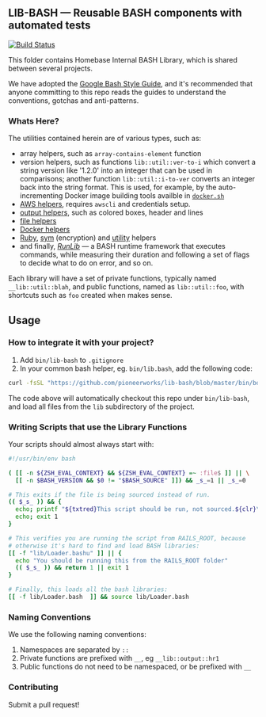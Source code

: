 ## LIB-BASH — Reusable BASH components with automated tests

[![Build Status](https://travis-ci.com/pioneerworks/lib-bash.svg?token=NB4h8vmPKru2tx5DjD9n&branch=master)](https://travis-ci.com/pioneerworks/lib-bash)

This folder contains Homebase Internal BASH Library, which is shared between several projects.

We have adopted the [Google Bash Style Guide](https://google.github.io/styleguide/shell.xml), and it's recommended that anyone committing to this repo reads the guides to understand the conventions, gotchas and anti-patterns.

### Whats Here?

The utilities contained herein are of various types, such as:

 * array helpers, such as `array-contains-element` function
 * version helpers, such as functions `lib::util::ver-to-i` which convert a string version like '1.2.0' into an integer that can be used in comparisons; another function `lib::util::i-to-ver` converts an integer back into the string format. This is used, for example, by the auto-incrementing Docker image building tools availble in [`docker.sh`](lib/docker.sh)
 * [AWS helpers](lib/aws.sh), requires `awscli` and credentials setup.
 * [output helpers](lib/output.sh), such as colored boxes, header and lines
 * [file helpers](lib/file.sh)
 * [Docker helpers](lib/docker.sh)
 * [Ruby](lib/ruby.sh), [sym](lib/sym.sh) (encryption) and [utility](lib/utility.sh) helpers
 * and finally, [*RunLib*](lib/run.sh) — a BASH runtime framework that executes commands, while measuring their duration and following a set of flags to decide what to do on error, and so on.

Each library will have a set of private functions, typically named `__lib::util::blah`, and public functions, named as `lib::util::foo`, with shortcuts such as `foo` created when makes sense.

## Usage

### How to integrate it with your project?

1. Add `bin/lib-bash` to `.gitignore`
2. In your common bash helper, eg. `bin/lib.bash`, add the following code:

```bash
curl -fsSL "https://github.com/pioneerworks/lib-bash/blob/master/bin/bootstrap" | /usr/bin/env bash
```

The code above will automatically checkout this repo under `bin/lib-bash`, and load all files from the `lib` subdirectory of the project.

### Writing Scripts that use the Library Functions

Your scripts should almost always start with:

```bash
#!/usr/bin/env bash

( [[ -n ${ZSH_EVAL_CONTEXT} && ${ZSH_EVAL_CONTEXT} =~ :file$ ]] || \
  [[ -n $BASH_VERSION && $0 != "$BASH_SOURCE" ]]) && _s_=1 || _s_=0

# This exits if the file is being sourced instead of run.
(( $_s_ )) && {
  echo; printf "${txtred}This script should be run, not sourced.${clr}\n"
  echo; exit 1
}

# This verifies you are running the script from RAILS_ROOT, because
# otherwise it's hard to find and load BASH libraries:
[[ -f "lib/Loader.bashu" ]] || {
  echo "You should be running this from the RAILS_ROOT folder"
  (( $_s_ )) && return 1 || exit 1
}

# Finally, this loads all the bash libraries:
[[ -f lib/Loader.bash  ]] && source lib/Loader.bash
```

### Naming Conventions

We use the following naming conventions:

 1. Namespaces are separated by `::`
 2. Private functions are prefixed with `__`, eg `__lib::output::hr1`
 3. Public functions do not need to be namespaced, or be prefixed with `__`

### Contributing

Submit a pull request!
